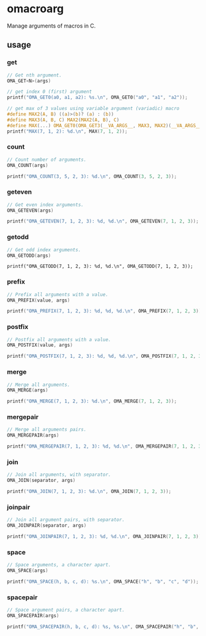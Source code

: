 # omacroarg

Manage arguments of macros in C.


## usage

### get

```c
// Get nth argument.
OMA_GET<N>(args)
```

```c
// get index 0 (first) argument
printf("OMA_GET0(a0, a1, a2): %s.\n", OMA_GET0("a0", "a1", "a2"));

// get max of 3 values using variable argument (variadic) macro
#define MAX2(A, B) ((a)>(b)? (a) : (b))
#define MAX3(A, B, C) MAX2(MAX2(A, B), C)
#define MAX(...) OMA_GET0(OMA_GET3(__VA_ARGS__, MAX3, MAX2)(__VA_ARGS__))
printf("MAX(7, 1, 2): %d.\n", MAX(7, 1, 2));
```


### count

```c
// Count number of arguments.
OMA_COUNT(args)
```

```c
printf("OMA_COUNT(3, 5, 2, 3): %d.\n", OMA_COUNT(3, 5, 2, 3));
```


### geteven

```c
// Get even index arguments.
OMA_GETEVEN(args)
```

```c
printf("OMA_GETEVEN(7, 1, 2, 3): %d, %d.\n", OMA_GETEVEN(7, 1, 2, 3));
```


### getodd

```c
// Get odd index arguments.
OMA_GETODD(args)
```

```
printf("OMA_GETODD(7, 1, 2, 3): %d, %d.\n", OMA_GETODD(7, 1, 2, 3));
```


### prefix

```c
// Prefix all arguments with a value.
OMA_PREFIX(value, args)
```

```c
printf("OMA_PREFIX(7, 1, 2, 3): %d, %d, %d.\n", OMA_PREFIX(7, 1, 2, 3));
```


### postfix

```c
// Postfix all arguments with a value.
OMA_POSTFIX(value, args)
```

```c
printf("OMA_POSTFIX(7, 1, 2, 3): %d, %d, %d.\n", OMA_POSTFIX(7, 1, 2, 3));
```


### merge

```c
// Merge all arguments.
OMA_MERGE(args)
```

```c
printf("OMA_MERGE(7, 1, 2, 3): %d.\n", OMA_MERGE(7, 1, 2, 3));
```


### mergepair

```c
// Merge all arguments pairs.
OMA_MERGEPAIR(args)
```

```c
printf("OMA_MERGEPAIR(7, 1, 2, 3): %d, %d.\n", OMA_MERGEPAIR(7, 1, 2, 3));
```


### join

```c
// Join all arguments, with separator.
OMA_JOIN(separator, args)
```

```c
printf("OMA_JOIN(7, 1, 2, 3): %d.\n", OMA_JOIN(7, 1, 2, 3));
```


### joinpair

```c
// Join all argument pairs, with separator.
OMA_JOINPAIR(separator, args)
```

```c
printf("OMA_JOINPAIR(7, 1, 2, 3): %d, %d.\n", OMA_JOINPAIR(7, 1, 2, 3));
```


### space

```c
// Space arguments, a character apart.
OMA_SPACE(args)
```

```c
printf("OMA_SPACE(h, b, c, d): %s.\n", OMA_SPACE("h", "b", "c", "d"));
```


### spacepair

```c
// Space argument pairs, a character apart.
OMA_SPACEPAIR(args)
```

```c
printf("OMA_SPACEPAIR(h, b, c, d): %s, %s.\n", OMA_SPACEPAIR("h", "b", "c", "d"));
```
